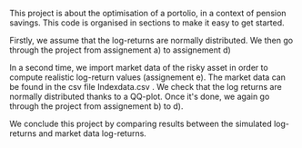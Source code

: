 This project is about the optimisation of a portolio, in a context of pension savings.
This code is organised in sections to make it easy to get started.

Firstly, we assume that the log-returns are normally distributed. We then go through the project from assignement a) to assignement d)

In a second time, we import market data of the risky asset in order to compute realistic log-return values (assignement e). The market data can be found in the csv file Indexdata.csv . 
We check that the log returns are normally distributed thanks to a QQ-plot. Once it's done, we again go through the project from assignement b) to d).

We conclude this project by comparing results between the simulated log-returns and market data log-returns.
